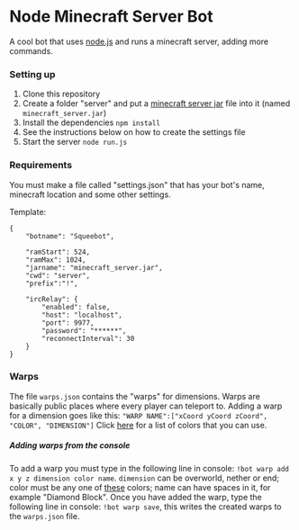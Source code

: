 # Node Minecraft Server Bot
A cool bot that uses [node.js](http://nodejs.org/) and runs a minecraft server, adding more commands.

### Setting up
1. Clone this repository 
2. Create a folder "server" and put a [minecraft server jar](https://minecraft.net/download) file into it (named `minecraft_server.jar`)
3. Install the dependencies `npm install`
4. See the instructions below on how to create the settings file
5. Start the server `node run.js`

### Requirements
You must make a file called "settings.json" that has your bot's name, minecraft location and some other settings.

Template:
```
{
    "botname": "Squeebot",

    "ramStart": 524,
    "ramMax": 1024,
    "jarname": "minecraft_server.jar",
    "cwd": "server",
    "prefix":"!",

    "ircRelay": {
        "enabled": false,
        "host": "localhost",
        "port": 9977,
        "password": "******",
        "reconnectInterval": 30
    }
}
```

### Warps
The file `warps.json` contains the "warps" for dimensions. Warps are basically public places where every player can teleport to.
Adding a warp for a dimension goes like this: `"WARP NAME":["xCoord yCoord zCoord", "COLOR", "DIMENSION"]` Click [here](http://www.minecraftforum.net/forums/minecraft-discussion/redstone-discussion-and/351959#TEXTUALcolors) for a list of colors that you can use.

##### Adding warps from the console
To add a warp you must type in the following line in console: `!bot warp add x y z dimension color name`. `dimension` can be overworld, nether or end; color must be any one of [these](http://www.minecraftforum.net/forums/minecraft-discussion/redstone-discussion-and/351959#TEXTUALcolors) colors; name can have spaces in it, for example "Diamond Block". Once you have added the warp, type the following line in console: `!bot warp save`, this writes the created warps to the `warps.json` file.